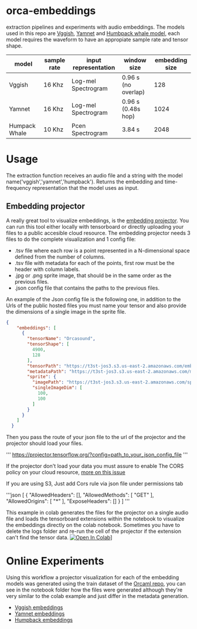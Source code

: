 # orca-embeddings
extraction pipelines and experiments with audio embeddings. The models used in this repo are [Vggish](https://tfhub.dev/google/vggish/1), [Yamnet](https://tfhub.dev/google/yamnet/1) and [Humbpack whale model](https://tfhub.dev/google/humpback_whale/1), each model requires the waveform to have an appropiate sample rate and tensor shape.

| model | sample rate | input representation | window size        | embedding size |
|-------|-------------|----------------------|--------------------|----------------|
|Vggish | 16 Khz      | Log-mel Spectrogram  | 0.96 s (no overlap)| 128            |
|Yamnet | 16 Khz      | Log-mel Spectrogram  | 0.96 s (0.48s hop) | 1024           |
|Humpack Whale| 10 Khz| Pcen Spectrogram     | 3.84 s             | 2048           |

# Usage

The extraction function receives an audio file and a string with the model name('vggish','yamnet','humpback'). Returns the embedding and time-frequency representation that the model uses as input. 

## Embedding projector

A really great tool to visualize embeddings, is the [embedding projector](https://projector.tensorflow.org/). You can run this tool either locally with tensorboard or directly uploading your files to a public accesible cloud resource. The embedding projector needs 3 files to do the complete visualization and 1 config file:

* .tsv file where each row is a point represented in a N-dimensional space defined from the number of columns.
* .tsv file with metadata for each of the points, first row must be the header with column labels.
* .jpg or .png sprite image, that should be in the same order as the previous files.
* .json config file that contains the paths to the previous files.

An example of the Json config file is the following one, in addition to the Urls of the public hosted files you must name your tensor and also provide the dimensions of a single image in the sprite file. 

```json
{
    "embeddings": [
      {
        "tensorName": "Orcasound",
        "tensorShape": [
          4900,
          128
        ],
        "tensorPath": "https://t3st-jos3.s3.us-east-2.amazonaws.com/embeddings_v3.tsv",
        "metadataPath": "https://t3st-jos3.s3.us-east-2.amazonaws.com/metadata_vggish.tsv",
        "sprite": {
          "imagePath": "https://t3st-jos3.s3.us-east-2.amazonaws.com/sprite.jpg",
          "singleImageDim": [
            100,
            100
          ]
        }
      }
    ]
  }

```
Then you pass the route of your json file to the url of the projector and the projector should load your files. 

'''
https://projector.tensorflow.org/?config=path_to_your_json_config_file
'''

If the projector don't load your data you must assure to enable The CORS policy on your cloud resource, [more on this issue](https://github.com/tensorflow/tensorflow/issues/16770)

If you are using S3, Just add Cors rule via json file under permissions tab

'''json
[ { "AllowedHeaders": [], "AllowedMethods": [ "GET" ], "AllowedOrigins": [ "*" ], "ExposeHeaders": [] } ]
'''

This example in colab generates the files for the projector on a single audio file and loads the tensorboard extensions within the notebook to visualize the embeddings directly on the colab notebook. Sometimes you have to delete the logs folder and re-run the cell of the projector if the extension can't find the tensor data.
[![Open In Colab](https://colab.research.google.com/assets/colab-badge.svg)](https://colab.research.google.com/drive/1tAoBD-WbXa1PFPd0J598xxWlvZJxgCl4?usp=sharing)]

# Online Experiments

Using this workflow a projector visualization for each of the embedding models was generated using the train dataset of the [Orcaml repo](https://github.com/orcasound/orcaml#Examples), you can see in the notebook folder how the files were generated although they're very similar to the colab example and just differ in the metadata generation. 

* [Vggish embeddings](https://projector.tensorflow.org/?config=https://t3st-jos3.s3.us-east-2.amazonaws.com/projector_config.json)
* [Yamnet embeddings](https://projector.tensorflow.org/?config=https://t3st-jos3.s3.us-east-2.amazonaws.com/yamnet_embeddings/yamnet_config.json)
* [Humpback embeddings](https://projector.tensorflow.org/?config=https://t3st-jos3.s3.us-east-2.amazonaws.com/humpback_embeddings/humpback_config.json)





